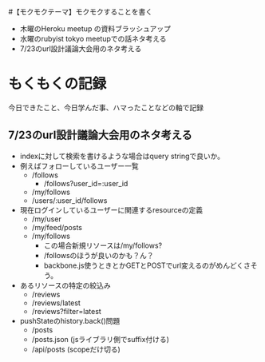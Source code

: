 #【モクモクテーマ】モクモクすることを書く
* 木曜のHeroku meetup の資料ブラッシュアップ
* 水曜のrubyist tokyo meetupでの話ネタ考える
* 7/23のurl設計議論大会用のネタ考える

# もくもくの記録
今日できたこと、今日学んだ事、ハマったことなどの軸で記録


## 7/23のurl設計議論大会用のネタ考える

* indexに対して検索を書けるような場合はquery stringで良いか。
* 例えばフォローしているユーザー一覧
    * /follows
        * /follows?user_id=:user_id
    * /my/follows
    * /users/:user_id/follows
* 現在ログインしているユーザーに関連するresourceの定義
    * /my/user
    * /my/feed/posts
    * /my/follows
        * この場合新規リソースは/my/follows?
        * /followsのほうが良いのかも？ん？
        * backbone.js使うときとかGETとPOSTでurl変えるのがめんどくさそう。
* あるリソースの特定の絞込み
    * /reviews
    * /reviews/latest
    * /reviews?filter=latest
* pushStateのhistory.back()問題
    * /posts
    * /posts.json (jsライブラリ側でsuffix付ける)
    * /api/posts (scopeだけ切る)

